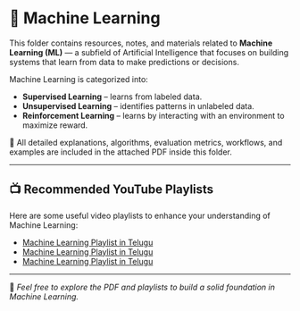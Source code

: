 # 🤖 Machine Learning

This folder contains resources, notes, and materials related to **Machine Learning (ML)** — a subfield of Artificial Intelligence that focuses on building systems that learn from data to make predictions or decisions.

Machine Learning is categorized into:
- **Supervised Learning** – learns from labeled data.
- **Unsupervised Learning** – identifies patterns in unlabeled data.
- **Reinforcement Learning** – learns by interacting with an environment to maximize reward.

📄 All detailed explanations, algorithms, evaluation metrics, workflows, and examples are included in the attached PDF inside this folder.

---

## 📺 Recommended YouTube Playlists

Here are some useful video playlists to enhance your understanding of Machine Learning:

- [Machine Learning Playlist in Telugu ](https://www.youtube.com/watch?v=UehuI1w10lg)
- [Machine Learning Playlist in Telugu ](https://www.youtube.com/watch?v=RAniuQEl10s)
- [Machine Learning Playlist in Telugu ](https://www.youtube.com/watch?v=N5fSpaaxoZc)

---

📌 *Feel free to explore the PDF and playlists to build a solid foundation in Machine Learning.*

